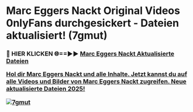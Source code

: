 # Marc Eggers Nackt Original Videos 0nlyFans durchgesickert - Dateien aktualisiert! (7gmut)

<h3>🔴 HIER KLICKEN 🌐==►► <a href="https://tinyurl.com/h6vf6nb8" rel="nofollow">Marc Eggers Nackt Aktualisierte Dateien

Hol dir Marc Eggers Nackt und alle Inhalte. Jetzt kannst du auf alle Videos und Bilder von Marc Eggers Nackt zugreifen. Neue aktualisierte Dateien 2025!

[![7gmut](https://i.imgur.com/sD4kR3V.gif)](https://tinyurl.com/h6vf6nb8)
